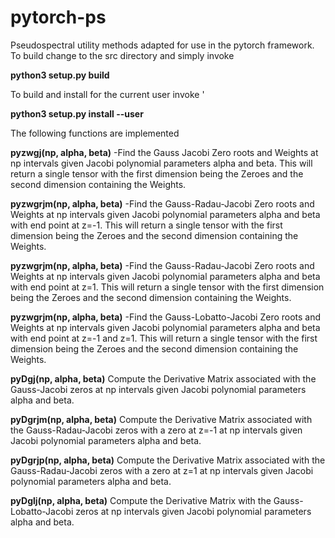 # pytorch-ps
Pseudospectral utility methods adapted for use in the pytorch framework.
To build change to the src directory and simply invoke 

**python3 setup.py build**

To build and install for the current user invoke '

**python3 setup.py install --user**

The following functions are implemented

**pyzwgj(np, alpha, beta)** -Find the Gauss Jacobi Zero roots and Weights at np intervals given Jacobi polynomial parameters alpha and beta.  This will return a single tensor with the first dimension being the Zeroes and the second dimension containing the Weights.

**pyzwgrjm(np, alpha, beta)** -Find the Gauss-Radau-Jacobi Zero roots and Weights at np intervals given Jacobi polynomial parameters alpha and beta with end point at z=-1.  This will return a single tensor with the first dimension being the Zeroes and the second dimension containing the Weights.

**pyzwgrjm(np, alpha, beta)** -Find the Gauss-Radau-Jacobi Zero roots and Weights at np intervals given Jacobi polynomial parameters alpha and beta with end point at z=1.  This will return a single tensor with the first dimension being the Zeroes and the second dimension containing the Weights.

**pyzwgrjm(np, alpha, beta)** -Find the Gauss-Lobatto-Jacobi Zero roots and Weights at np intervals given Jacobi polynomial parameters alpha and beta with end point at z=-1 and z=1.  This will return a single tensor with the first dimension being the Zeroes and the second dimension containing the Weights.

**pyDgj(np, alpha, beta)** Compute the Derivative Matrix associated with the Gauss-Jacobi zeros at np intervals given Jacobi polynomial parameters alpha and beta.

**pyDgrjm(np, alpha, beta)** Compute the Derivative Matrix associated with the Gauss-Radau-Jacobi zeros with a zero at z=-1 at np intervals given Jacobi polynomial parameters alpha and beta.

**pyDgrjp(np, alpha, beta)** Compute the Derivative Matrix associated with the Gauss-Radau-Jacobi zeros with a zero at z=1 at np intervals given Jacobi polynomial parameters alpha and beta.

**pyDglj(np, alpha, beta)** Compute the Derivative Matrix with the Gauss-Lobatto-Jacobi zeros at np intervals given Jacobi polynomial parameters alpha and beta.
